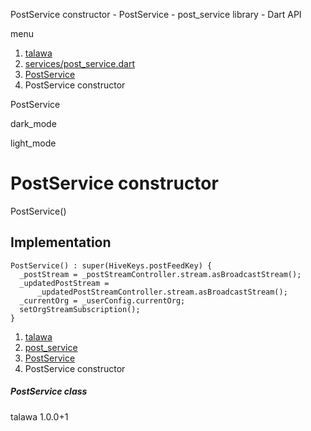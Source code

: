 




PostService constructor - PostService - post\_service library - Dart API







menu

1. [talawa](../../index.html)
2. [services/post\_service.dart](../../services_post_service/services_post_service-library.html)
3. [PostService](../../services_post_service/PostService-class.html)
4. PostService constructor

PostService


dark\_mode

light\_mode




# PostService constructor


PostService()

## Implementation

```
PostService() : super(HiveKeys.postFeedKey) {
  _postStream = _postStreamController.stream.asBroadcastStream();
  _updatedPostStream =
      _updatedPostStreamController.stream.asBroadcastStream();
  _currentOrg = _userConfig.currentOrg;
  setOrgStreamSubscription();
}
```

 


1. [talawa](../../index.html)
2. [post\_service](../../services_post_service/services_post_service-library.html)
3. [PostService](../../services_post_service/PostService-class.html)
4. PostService constructor

##### PostService class





talawa
1.0.0+1






